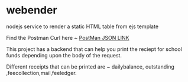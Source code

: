 # webender
nodejs service to render a static HTML table from ejs template

Find the Postman Curl here ~ [PostMan JSON LINK](https://www.getpostman.com/collections/ad49a3511831c3ec31cc)

This project has a backend that can help you print the reciept for school funds depending upon the body of the request.

Different receipts that can be printed are ~ dailybalance, outstanding ,feecollection,mail,feeledger.
